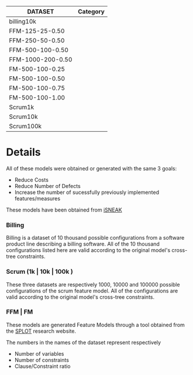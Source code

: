 | DATASET | Category | 
| ----------- | ----------- |
| billing10k |  | 
| FFM-125-25-0.50 |  | 
| FFM-250-50-0.50 |  | 
| FFM-500-100-0.50 |  | 
| FFM-1000-200-0.50 |  | 
| FM-500-100-0.25 |  | 
| FM-500-100-0.50 |  | 
| FM-500-100-0.75 |  | 
| FM-500-100-1.00 |  | 
| Scrum1k |  | 
| Scrum10k |  | 
| Scrum100k |  | 

# Details

All of these models were obtained or generated with the same 3 goals:

* Reduce Costs
* Reduce Number of Defects
* Increase the number of sucessfully previously implemented features/measures

These models have been obtained from [iSNEAK](https://arxiv.org/abs/2310.19125)

### Billing

Billing is a dataset of 10 thousand possible configurations from a software product line describing a billing software. All of the 10 thousand configurations listed here are valid according to the original model's cross-tree constraints. 



### Scrum (1k | 10k | 100k )

These three datasets are respectively 1000, 10000 and 100000 possible configurations of the scrum feature model. All of the configurations are valid according to the original model's cross-tree constraints.

### FFM | FM

These models are generated Feature Models through a tool obtained from the [SPLOT](https://www.splot-research.org/) research website.

The numbers in the names of the dataset represent respectively
* Number of variables
* Number of constraints
* Clause/Constraint ratio





